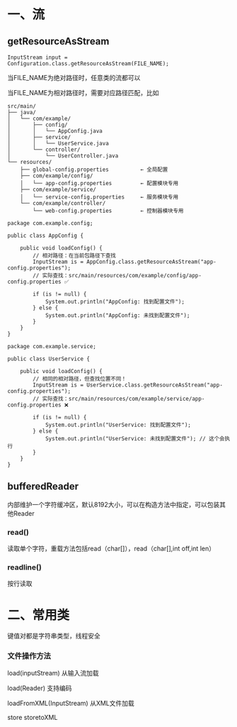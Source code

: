# 一、流

## getResourceAsStream

```
InputStream input = Configuration.class.getResourceAsStream(FILE_NAME);
```

当FILE_NAME为绝对路径时，任意类的流都可以

当FILE_NAME为相对路径时，需要对应路径匹配，比如

```
src/main/
├── java/
│   └── com/example/
│       ├── config/
│       │   └── AppConfig.java
│       ├── service/
│       │   └── UserService.java
│       └── controller/
│           └── UserController.java
└── resources/
    ├── global-config.properties          ← 全局配置
    ├── com/example/config/
    │   └── app-config.properties         ← 配置模块专用
    ├── com/example/service/
    │   └── service-config.properties     ← 服务模块专用
    └── com/example/controller/
        └── web-config.properties         ← 控制器模块专用
        
package com.example.config;

public class AppConfig {
    
    public void loadConfig() {
        // 相对路径：在当前包路径下查找
        InputStream is = AppConfig.class.getResourceAsStream("app-config.properties");
        // 实际查找：src/main/resources/com/example/config/app-config.properties ✅
        
        if (is != null) {
            System.out.println("AppConfig: 找到配置文件");
        } else {
            System.out.println("AppConfig: 未找到配置文件");
        }
    }
}

package com.example.service;

public class UserService {
    
    public void loadConfig() {
        // 相同的相对路径，但查找位置不同！
        InputStream is = UserService.class.getResourceAsStream("app-config.properties");
        // 实际查找：src/main/resources/com/example/service/app-config.properties ❌
        
        if (is != null) {
            System.out.println("UserService: 找到配置文件");
        } else {
            System.out.println("UserService: 未找到配置文件"); // 这个会执行
        }
    }
}
```

## bufferedReader

内部维护一个字符缓冲区，默认8192大小，可以在构造方法中指定，可以包装其他Reader

### read()

读取单个字符，重载方法包括read（char[]），read（char[],int off,int len）

### readline()

按行读取

# 二、常用类

键值对都是字符串类型，线程安全

### 文件操作方法

load(inputStream) 从输入流加载

load(Reader) 支持编码

loadFromXML(InputStream) 从XML文件加载

store storetoXML